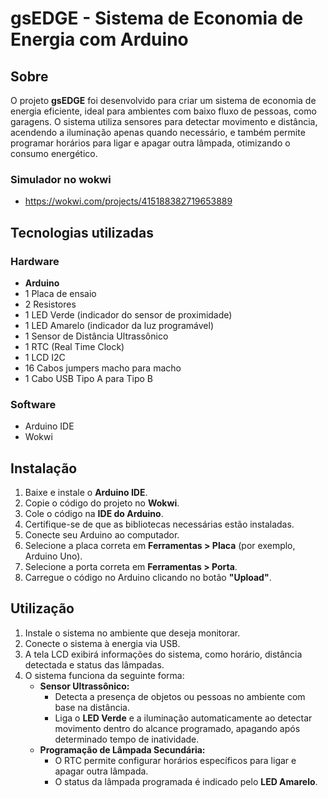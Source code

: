 # **gsEDGE - Sistema de Economia de Energia com Arduino**  

## **Sobre**  
O projeto **gsEDGE** foi desenvolvido para criar um sistema de economia de energia eficiente, ideal para ambientes com baixo fluxo de pessoas, como garagens. O sistema utiliza sensores para detectar movimento e distância, acendendo a iluminação apenas quando necessário, e também permite programar horários para ligar e apagar outra lâmpada, otimizando o consumo energético.  

### **Simulador no wokwi**
- https://wokwi.com/projects/415188382719653889

## **Tecnologias utilizadas**  

### **Hardware**  
- **Arduino**  
- 1 Placa de ensaio  
- 2 Resistores  
- 1 LED Verde (indicador do sensor de proximidade)  
- 1 LED Amarelo (indicador da luz programável)  
- 1 Sensor de Distância Ultrassônico  
- 1 RTC (Real Time Clock)  
- 1 LCD I2C  
- 16 Cabos jumpers macho para macho  
- 1 Cabo USB Tipo A para Tipo B  

### **Software**  
- Arduino IDE  
- Wokwi  

## **Instalação**  
1. Baixe e instale o **Arduino IDE**.  
2. Copie o código do projeto no **Wokwi**.  
3. Cole o código na **IDE do Arduino**.  
4. Certifique-se de que as bibliotecas necessárias estão instaladas.  
5. Conecte seu Arduino ao computador.  
6. Selecione a placa correta em **Ferramentas > Placa** (por exemplo, Arduino Uno).  
7. Selecione a porta correta em **Ferramentas > Porta**.  
8. Carregue o código no Arduino clicando no botão **"Upload"**.  

## **Utilização**  
1. Instale o sistema no ambiente que deseja monitorar.  
2. Conecte o sistema à energia via USB.  
3. A tela LCD exibirá informações do sistema, como horário, distância detectada e status das lâmpadas.  
4. O sistema funciona da seguinte forma:  
   - **Sensor Ultrassônico:**  
     - Detecta a presença de objetos ou pessoas no ambiente com base na distância.  
     - Liga o **LED Verde** e a iluminação automaticamente ao detectar movimento dentro do alcance programado, apagando após determinado tempo de inatividade.  
   - **Programação de Lâmpada Secundária:**  
     - O RTC permite configurar horários específicos para ligar e apagar outra lâmpada.  
     - O status da lâmpada programada é indicado pelo **LED Amarelo**.  
